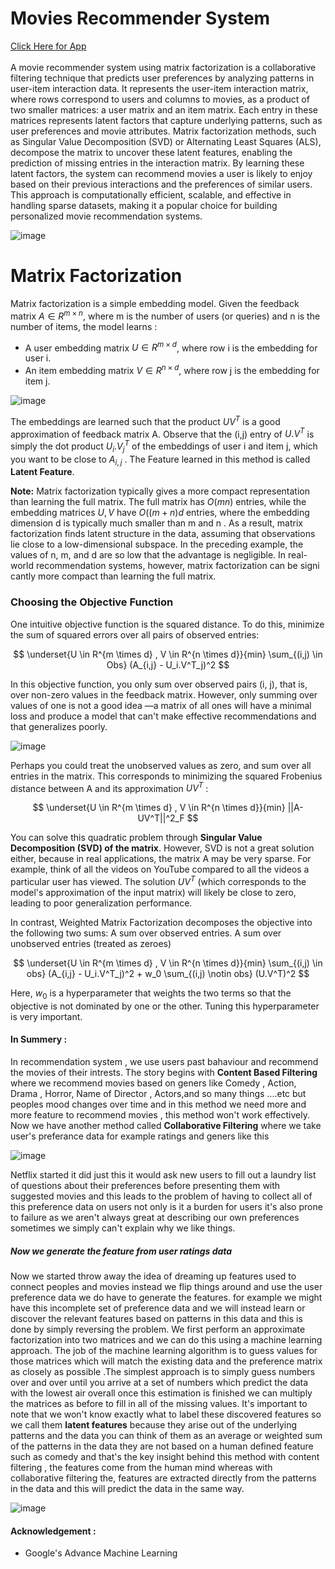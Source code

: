 # Movies Recommender System 
[Click Here for App](https://movierecommsys.streamlit.app/) <br><br>
A movie recommender system using matrix factorization is a collaborative filtering technique that predicts user preferences by analyzing patterns in user-item interaction data. It represents the user-item interaction matrix, where rows correspond to users and columns to movies, as a product of two smaller matrices: a user matrix and an item matrix. Each entry in these matrices represents latent factors that capture underlying patterns, such as user preferences and movie attributes. Matrix factorization methods, such as Singular Value Decomposition (SVD) or Alternating Least Squares (ALS), decompose the matrix to uncover these latent features, enabling the prediction of missing entries in the interaction matrix. By learning these latent factors, the system can recommend movies a user is likely to enjoy based on their previous interactions and the preferences of similar users. This approach is computationally efficient, scalable, and effective in handling sparse datasets, making it a popular choice for building personalized movie recommendation systems. 

![image](https://github.com/user-attachments/assets/86668525-94f3-4866-965d-a1eb45cdd5d0)


# Matrix Factorization

Matrix factorization is a simple embedding model. Given the feedback matrix $A \in R^{m \times n}$, where m is the number of users (or queries) and n is the number of items, the model learns :
- A user embedding matrix $U \in R^{m \times d}$, where row i is the embedding for user i.
- An item embedding matrix $V \in R^{n \times d}$, where row j is the embedding for item j.
 
![image](https://github.com/user-attachments/assets/ba604211-04ee-46aa-b7c1-f0b386e1921d)

The embeddings are learned such that the product $UV^T$ is a good approximation of feedback matrix A. Observe that the (i,j)  entry of $U.V^T$  is simply the dot product $U_i.V^T_j$ of the embeddings of user i and 
item j, which you want to be close to $A_{i,j}$ .  The Feature learned in this method is called **Latent Feature**.

 **Note:** Matrix factorization typically gives a more compact representation than learning the full matrix.
 The full matrix has  $O(mn)$  entries, while the embedding matrices $U,V$ have $O((m+n)d$ entries,
 where the embedding dimension d is typically much smaller than m and n  . As a result, matrix
 factorization finds latent structure in the data, assuming that observations lie close to a low-dimensional
 subspace. In the preceding example, the values of n, m, and d are so low that the advantage is negligible.
 In real-world recommendation systems, however, matrix factorization can be signi cantly more compact
 than learning the full matrix.

 ### Choosing the Objective Function
 One intuitive objective function is the squared distance. To do this, minimize the sum of
 squared errors over all pairs of observed entries:

 $$
 \underset{U \in R^{m \times d} , V \in R^{n \times d}}{min} \sum_{(i,j) \in Obs} (A_{i,j} - U_i.V^T_j)^2
 $$

In this objective function, you only sum over observed pairs (i, j), that is, over non-zero
 values in the feedback matrix. However, only summing over values of one is not a good idea
 —a matrix of all ones will have a minimal loss and produce a model that can't make
 effective recommendations and that generalizes poorly.

 ![image](https://github.com/user-attachments/assets/fcfd1381-7655-4af8-86f3-d76ae481f169)

Perhaps you could treat the unobserved values as zero, and sum over all entries in the matrix. This corresponds to minimizing the squared 
Frobenius distance between  A and its approximation $UV^T$ :

$$
\underset{U \in R^{m \times d} , V \in R^{n \times d}}{min} ||A-UV^T||^2_F
$$

You can solve this quadratic problem through **Singular Value Decomposition (SVD) of the
 matrix**. However, SVD is not a great solution either, because in real applications, the matrix A
 may be very sparse. For example, think of all the videos on YouTube compared to all the
 videos a particular user has viewed. The solution $UV^T$ (which corresponds to the model's
 approximation of the input matrix) will likely be close to zero, leading to poor generalization
 performance.

 In contrast, Weighted Matrix Factorization decomposes the objective into the following two
 sums:
 A sum over observed entries.
 A sum over unobserved entries (treated as zeroes)

 $$
\underset{U \in R^{m \times d} , V \in R^{n \times d}}{min} \sum_{(i,j) \in obs} (A_{i,j} - U_i.V^T_j)^2 + w_0 \sum_{(i,j) \notin obs} (U.V^T)^2
$$

Here, $w_0$ is a hyperparameter that weights the two terms so that the objective is not
 dominated by one or the other. Tuning this hyperparameter is very important.

 #### In Summery : 
 In recommendation system , we use users past bahaviour and recommend the movies of their intrests. The story begins with **Content Based Filtering** where we recommend movies based on geners like  Comedy , Action, 
 Drama , Horror, Name of Director , Actors,and so many things   ....etc but peoples mood changes over time and in this method we need more and more feature to recommend movies , this method won't work effectively.
 Now we have another method called **Collaborative Filtering** where we take user's preferance data for example ratings and geners like this
 
 ![image](https://github.com/user-attachments/assets/2cc63e1f-88e6-4474-84a1-d0e4b2a67e58)

 Netflix started it did just this it would ask new users to fill out a laundry list of questions about their preferences before presenting them with suggested movies and this leads to the problem of having to 
 collect all of this preference data on users not only is it a burden for users it's also prone to failure as we aren't always great at describing our own preferences sometimes we simply can't explain why we 
 like things.

 ##### Now we generate the feature from user ratings data 
 Now we  started  throw away the idea of dreaming up features used to connect peoples and movies instead we flip things around and use the user preference data we do have to generate the features. for example we might 
 have this incomplete set of preference data and we will instead learn or discover the relevant features based on patterns in this data and this is done by simply reversing the problem. We first perform an 
 approximate factorization into two matrices and we can do this using a machine learning approach. The job of the machine learning algorithm is to guess values for those matrices which will match the existing 
 data and the preference matrix as closely as possible .The simplest approach is to simply guess numbers over and over until you arrive at a set of numbers which predict the data with the lowest air overall once 
 this estimation is finished we can multiply the matrices as before to fill in all of the missing values.  It's important to note that we won't know exactly what to label these discovered features so we call them **latent
 features** because they arise out of the underlying patterns and the data you can think of them as an average or weighted sum of the patterns in the data they are not based on a human defined feature such as comedy and that's 
 the key insight behind this method with content filtering , the features come from the human mind whereas with collaborative filtering the, features are extracted directly from the patterns in the data and this will predict the 
 data in the same way.

 ![image](https://github.com/user-attachments/assets/c34ea57e-4f6d-4781-a36b-acbf9fc7c112)

 #### Acknowledgement : 
 - Google's Advance Machine Learning 


 
